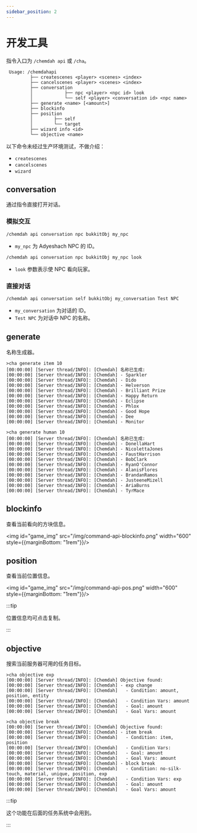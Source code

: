 ```yaml
---
sidebar_position: 2
---
```


# 开发工具

指令入口为 `/chemdah api` 或 `/cha`。

```
 Usage: /chemdahapi
         ├── createscenes <player> <scenes> <index>
         ├── cancelscenes <player> <scenes> <index>
         ├── conversation
         │            ├── npc <player> <npc id> look
         │            └── self <player> <conversation id> <npc name>
         ├── generate <name> [<amount>]
         ├── blockinfo
         ├── position
         │        ├── self
         │        └── target
         ├── wizard info <id>
         └── objective <name>
```

以下命令未经过生产环境测试，不做介绍：

* `createscenes`
* `cancelscenes`
* `wizard`

## conversation

通过指令直接打开对话。

### 模拟交互

```
/chemdah api conversation npc bukkitObj my_npc
```

* `my_npc` 为 Adyeshach NPC 的 ID。

```
/chemdah api conversation npc bukkitObj my_npc look
```

* `look` 参数表示使 NPC 看向玩家。

### 直接对话

```
/chemdah api conversation self bukkitObj my_conversation Test NPC
```

* `my_conversation` 为对话的 ID。
* `Test NPC` 为对话中 NPC 的名称。

## generate

名称生成器。

```
>cha generate item 10
[00:00:00] [Server thread/INFO]: [Chemdah] 名称已生成:
[00:00:00] [Server thread/INFO]: [Chemdah] - Sparkler
[00:00:00] [Server thread/INFO]: [Chemdah] - Dido
[00:00:00] [Server thread/INFO]: [Chemdah] - Helverson
[00:00:00] [Server thread/INFO]: [Chemdah] - Brilliant Prize
[00:00:00] [Server thread/INFO]: [Chemdah] - Happy Return
[00:00:00] [Server thread/INFO]: [Chemdah] - Eclipse
[00:00:00] [Server thread/INFO]: [Chemdah] - Phlox
[00:00:00] [Server thread/INFO]: [Chemdah] - Good Hope
[00:00:00] [Server thread/INFO]: [Chemdah] - Dee
[00:00:00] [Server thread/INFO]: [Chemdah] - Monitor
```

```
>cha generate human 10
[00:00:00] [Server thread/INFO]: [Chemdah] 名称已生成:
[00:00:00] [Server thread/INFO]: [Chemdah] - DonellaHart
[00:00:00] [Server thread/INFO]: [Chemdah] - NicolettaJones
[00:00:00] [Server thread/INFO]: [Chemdah] - FaustHarrison
[00:00:00] [Server thread/INFO]: [Chemdah] - BobClark
[00:00:00] [Server thread/INFO]: [Chemdah] - RyanO'Connor
[00:00:00] [Server thread/INFO]: [Chemdah] - AlanisFlores
[00:00:00] [Server thread/INFO]: [Chemdah] - BrandanRamos
[00:00:00] [Server thread/INFO]: [Chemdah] - JusteeneMizell
[00:00:00] [Server thread/INFO]: [Chemdah] - AriaBurns
[00:00:00] [Server thread/INFO]: [Chemdah] - TyrMace
```

## blockinfo

查看当前看向的方块信息。

<img id="game_img" src="/img/command-api-blockinfo.png" width="600" style={{marginBottom: "1rem"}}/>

## position

查看当前位置信息。

<img id="game_img" src="/img/command-api-pos.png" width="600" style={{marginBottom: "1rem"}}/>

:::tip

位置信息均可点击复制。

:::

## objective

搜索当前服务器可用的任务目标。

```
>cha objective exp
[00:00:00] [Server thread/INFO]: [Chemdah] Objective found:
[00:00:00] [Server thread/INFO]: [Chemdah] - exp change
[00:00:00] [Server thread/INFO]: [Chemdah]   - Condition: amount, position, entity
[00:00:00] [Server thread/INFO]: [Chemdah]   - Condition Vars: amount
[00:00:00] [Server thread/INFO]: [Chemdah]   - Goal: amount
[00:00:00] [Server thread/INFO]: [Chemdah]   - Goal Vars: amount
```

```
>cha objective break
[00:00:00] [Server thread/INFO]: [Chemdah] Objective found:
[00:00:00] [Server thread/INFO]: [Chemdah] - item break
[00:00:00] [Server thread/INFO]: [Chemdah]   - Condition: item, position
[00:00:00] [Server thread/INFO]: [Chemdah]   - Condition Vars: 
[00:00:00] [Server thread/INFO]: [Chemdah]   - Goal: amount
[00:00:00] [Server thread/INFO]: [Chemdah]   - Goal Vars: amount
[00:00:00] [Server thread/INFO]: [Chemdah] - block break
[00:00:00] [Server thread/INFO]: [Chemdah]   - Condition: no-silk-touch, material, unique, position, exp
[00:00:00] [Server thread/INFO]: [Chemdah]   - Condition Vars: exp
[00:00:00] [Server thread/INFO]: [Chemdah]   - Goal: amount
[00:00:00] [Server thread/INFO]: [Chemdah]   - Goal Vars: amount
```

:::tip

这个功能在后面的任务系统中会用到。

:::